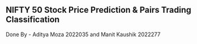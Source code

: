 ## NIFTY 50 Stock Price Prediction & Pairs Trading Classification
Done By - Aditya Moza 2022035 and Manit Kaushik 2022277
